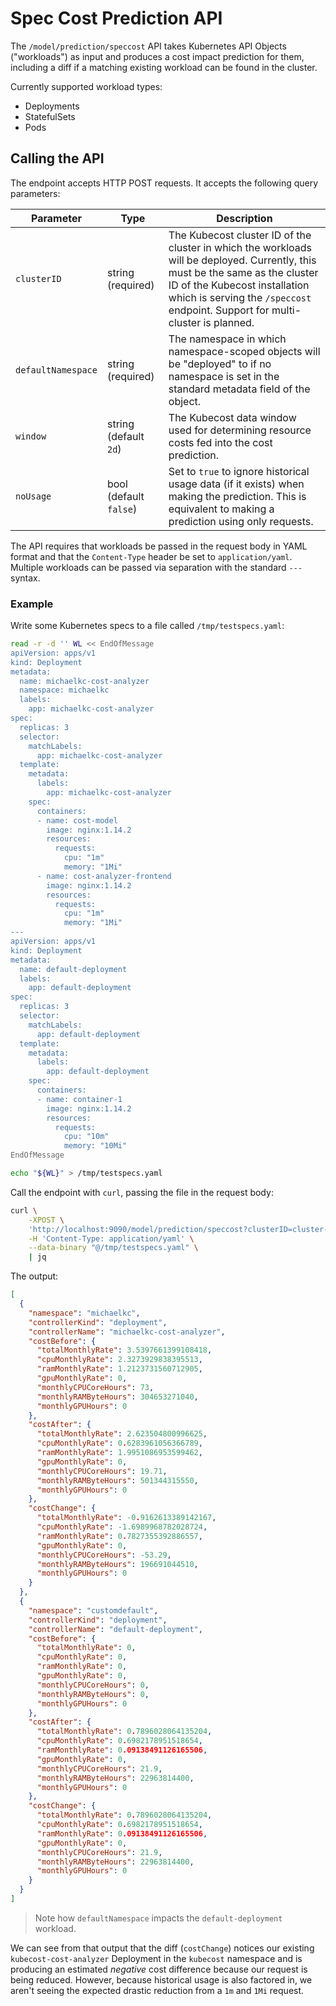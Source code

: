 # Spec Cost Prediction API

The `/model/prediction/speccost` API takes Kubernetes API Objects ("workloads")
as input and produces a cost impact prediction for them, including a diff if a
matching existing workload can be found in the cluster.

Currently supported workload types:
- Deployments
- StatefulSets
- Pods

## Calling the API

The endpoint accepts HTTP POST requests. It accepts the following query parameters:

| Parameter | Type | Description |
|-----------|------|-------------|
| `clusterID` | string (required) | The Kubecost cluster ID of the cluster in which the workloads will be deployed. Currently, this must be the same as the cluster ID of the Kubecost installation which is serving the `/speccost` endpoint. Support for multi-cluster is planned. |
| `defaultNamespace` | string (required) | The namespace in which namespace-scoped objects will be "deployed" to if no namespace is set in the standard metadata field of the object. |
| `window` | string (default `2d`) | The Kubecost data window used for determining resource costs fed into the cost prediction. |
| `noUsage` | bool (default `false`) | Set to `true` to ignore historical usage data (if it exists) when making the prediction. This is equivalent to making a prediction using only requests. |

The API requires that workloads be passed in the request body in YAML format and
that the `Content-Type` header be set to `application/yaml`. Multiple workloads
can be passed via separation with the standard `---` syntax.

### Example

Write some Kubernetes specs to a file called `/tmp/testspecs.yaml`:
```sh
read -r -d '' WL << EndOfMessage
apiVersion: apps/v1
kind: Deployment
metadata:
  name: michaelkc-cost-analyzer
  namespace: michaelkc
  labels:
    app: michaelkc-cost-analyzer
spec:
  replicas: 3
  selector:
    matchLabels:
      app: michaelkc-cost-analyzer
  template:
    metadata:
      labels:
        app: michaelkc-cost-analyzer
    spec:
      containers:
      - name: cost-model
        image: nginx:1.14.2
        resources:
          requests:
            cpu: "1m"
            memory: "1Mi"
      - name: cost-analyzer-frontend
        image: nginx:1.14.2
        resources:
          requests:
            cpu: "1m"
            memory: "1Mi"
---
apiVersion: apps/v1
kind: Deployment
metadata:
  name: default-deployment
  labels:
    app: default-deployment
spec:
  replicas: 3
  selector:
    matchLabels:
      app: default-deployment
  template:
    metadata:
      labels:
        app: default-deployment
    spec:
      containers:
      - name: container-1
        image: nginx:1.14.2
        resources:
          requests:
            cpu: "10m"
            memory: "10Mi"
EndOfMessage

echo "${WL}" > /tmp/testspecs.yaml
```

Call the endpoint with `curl`, passing the file in the request body:
```sh
curl \
    -XPOST \
    'http://localhost:9090/model/prediction/speccost?clusterID=cluster-one&defaultNamespace=customdefault' \
    -H 'Content-Type: application/yaml' \
    --data-binary "@/tmp/testspecs.yaml" \
    | jq
```

The output:
```json
[
  {
    "namespace": "michaelkc",
    "controllerKind": "deployment",
    "controllerName": "michaelkc-cost-analyzer",
    "costBefore": {
      "totalMonthlyRate": 3.5397661399108418,
      "cpuMonthlyRate": 2.3273929838395513,
      "ramMonthlyRate": 1.2123731560712905,
      "gpuMonthlyRate": 0,
      "monthlyCPUCoreHours": 73,
      "monthlyRAMByteHours": 304653271040,
      "monthlyGPUHours": 0
    },
    "costAfter": {
      "totalMonthlyRate": 2.623504800996625,
      "cpuMonthlyRate": 0.6283961056366789,
      "ramMonthlyRate": 1.9951086953599462,
      "gpuMonthlyRate": 0,
      "monthlyCPUCoreHours": 19.71,
      "monthlyRAMByteHours": 501344315550,
      "monthlyGPUHours": 0
    },
    "costChange": {
      "totalMonthlyRate": -0.9162613389142167,
      "cpuMonthlyRate": -1.6989968782028724,
      "ramMonthlyRate": 0.7827355392886557,
      "gpuMonthlyRate": 0,
      "monthlyCPUCoreHours": -53.29,
      "monthlyRAMByteHours": 196691044510,
      "monthlyGPUHours": 0
    }
  },
  {
    "namespace": "customdefault",
    "controllerKind": "deployment",
    "controllerName": "default-deployment",
    "costBefore": {
      "totalMonthlyRate": 0,
      "cpuMonthlyRate": 0,
      "ramMonthlyRate": 0,
      "gpuMonthlyRate": 0,
      "monthlyCPUCoreHours": 0,
      "monthlyRAMByteHours": 0,
      "monthlyGPUHours": 0
    },
    "costAfter": {
      "totalMonthlyRate": 0.7896028064135204,
      "cpuMonthlyRate": 0.6982178951518654,
      "ramMonthlyRate": 0.09138491126165506,
      "gpuMonthlyRate": 0,
      "monthlyCPUCoreHours": 21.9,
      "monthlyRAMByteHours": 22963814400,
      "monthlyGPUHours": 0
    },
    "costChange": {
      "totalMonthlyRate": 0.7896028064135204,
      "cpuMonthlyRate": 0.6982178951518654,
      "ramMonthlyRate": 0.09138491126165506,
      "gpuMonthlyRate": 0,
      "monthlyCPUCoreHours": 21.9,
      "monthlyRAMByteHours": 22963814400,
      "monthlyGPUHours": 0
    }
  }
]
```

> Note how `defaultNamespace` impacts the `default-deployment` workload.

We can see from that output that the diff (`costChange`) notices our existing
`kubecost-cost-analyzer` Deployment in the `kubecost` namespace and is producing
an estimated _negative_ cost difference because our request is being reduced.
However, because historical usage is also factored in, we aren't seeing the
expected drastic reduction from a `1m` and `1Mi` request.
